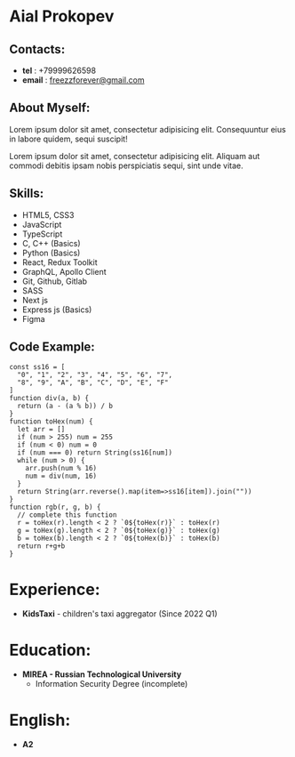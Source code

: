 # Aial Prokopev

## Contacts:

- **tel** : +79999626598
- **email** : freezzforever@gmail.com

## About Myself:

Lorem ipsum dolor sit amet, consectetur adipisicing elit. Consequuntur eius in labore quidem, sequi suscipit!

Lorem ipsum dolor sit amet, consectetur adipisicing elit. Aliquam aut commodi debitis ipsam nobis perspiciatis sequi, sint unde vitae.

## Skills:

- HTML5, CSS3
- JavaScript
- TypeScript
- C, C++ (Basics)
- Python (Basics)
- React, Redux Toolkit
- GraphQL, Apollo Client
- Git, Github, Gitlab
- SASS
- Next js
- Express js (Basics)
- Figma

## Code Example:

```
const ss16 = [
  "0", "1", "2", "3", "4", "5", "6", "7",
  "8", "9", "A", "B", "C", "D", "E", "F"
]
function div(a, b) {
  return (a - (a % b)) / b
}
function toHex(num) {
  let arr = []
  if (num > 255) num = 255
  if (num < 0) num = 0
  if (num === 0) return String(ss16[num])
  while (num > 0) {
    arr.push(num % 16)
    num = div(num, 16)
  }
  return String(arr.reverse().map(item=>ss16[item]).join(""))
}
function rgb(r, g, b) {
  // complete this function
  r = toHex(r).length < 2 ? `0${toHex(r)}` : toHex(r)
  g = toHex(g).length < 2 ? `0${toHex(g)}` : toHex(g)
  b = toHex(b).length < 2 ? `0${toHex(b)}` : toHex(b)
  return r+g+b
}
```

# Experience:

- **KidsTaxi** - children's taxi aggregator (Since 2022 Q1)

# Education:

- **MIREA - Russian Technological University**
  - Information Security Degree (incomplete)

# English:

- **A2**
